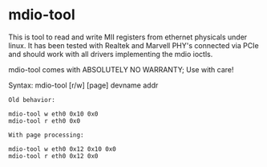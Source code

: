 mdio-tool
=========
This is tool to read and write MII registers from ethernet physicals under linux.
It has been tested with Realtek and Marvell PHY's connected via PCIe and should work
with all drivers implementing the mdio ioctls.

mdio-tool comes with ABSOLUTELY NO WARRANTY; Use with care!

Syntax:
	mdio-tool [r/w] [page] devname addr <value>

	Old behavior:

	mdio-tool w eth0 0x10 0x0
	mdio-tool r eth0 0x0
	
	With page processing:
	
	mdio-tool w eth0 0x12 0x10 0x0
	mdio-tool r eth0 0x12 0x0
